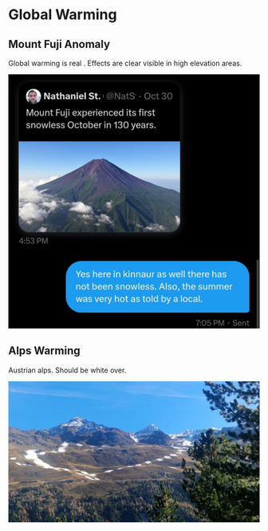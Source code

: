 # Global Warming

## Mount Fuji Anomaly

Global warming is real . Effects are clear visible in high elevation areas.

![](img/photo_5809@01-11-2024_15-36-37.jpg)

## Alps Warming

Austrian alps. Should be white over.

![](img/photo_5903@10-11-2024_14-13-22.jpg)

